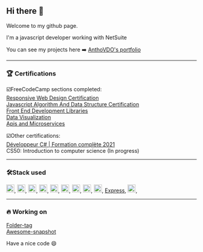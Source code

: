 ## Hi there 👋  

Welcome to my github page.  

I'm a javascript developer working with NetSuite

You can see my projects here ➡️ [AnthoVDO's portfolio](https://anthovdo-portfolio.vercel.app/)  
  
___  
### 🏆 Certifications   

☑️FreeCodeCamp sections completed:   
[Responsive Web Design Certification](https://www.freecodecamp.org/certification/anthovdo/responsive-web-design)  
[Javascript Algorithm And Data Structure Certification](https://www.freecodecamp.org/certification/anthovdo/javascript-algorithms-and-data-structures)  
[Front End Development Libraries](https://www.freecodecamp.org/certification/anthovdo/front-end-libraries)  
[Data Visualization](https://www.freecodecamp.org/certification/anthovdo/data-visualization)  
[Apis and Microservices](https://www.freecodecamp.org/certification/anthovdo/apis-and-microservices)

☑️Other certifications:  
[Développeur C# | Formation complète 2021](https://www.udemy.com/certificate/UC-4cdc0d83-6f14-4e59-9153-dacaf5a56cb6/)  
CS50: Introduction to computer science (In progress)  
  
___  
  
### 🛠️Stack used   
<a href="https://www.w3.org/TR/html5/" title="HTML5"><img src="https://github.com/get-icon/geticon/raw/master/icons/html-5.svg" alt="HTML5" width="21px" height="21px"></a>,
<a href="https://www.w3.org/TR/CSS/" title="CSS3"><img src="https://github.com/get-icon/geticon/raw/master/icons/css-3.svg" alt="CSS3" width="21px" height="21px"></a>, 
<a href="https://sass-lang.com/" title="Sass"><img src="https://github.com/get-icon/geticon/raw/master/icons/sass.svg" alt="Sass" width="21px" height="21px"></a>, 
<a href="https://developer.mozilla.org/en-US/docs/Web/JavaScript" title="JavaScript"><img src="https://github.com/get-icon/geticon/raw/master/icons/javascript.svg" alt="JavaScript" width="21px" height="21px"></a>, 
<a href="https://getbootstrap.com/" title="Bootstrap"><img src="https://github.com/get-icon/geticon/raw/master/icons/bootstrap.svg" alt="Bootstrap" width="21px" height="21px"></a>, 
<a href="https://reactjs.org/" title="React"><img src="https://github.com/get-icon/geticon/raw/master/icons/react.svg" alt="React" width="21px" height="21px"></a>, 
<a href="https://redux.js.org/" title="Redux"><img src="https://github.com/get-icon/geticon/raw/master/icons/redux.svg" alt="Redux" width="21px" height="21px"></a>,
<a href="https://d3js.org/" title="D3"><img src="https://github.com/get-icon/geticon/raw/master/icons/d3.svg" alt="D3" width="21px" height="21px"></a>,
<a href="https://nodejs.org/" title="Node.js"><img src="https://github.com/get-icon/geticon/raw/master/icons/nodejs-icon.svg" alt="Node.js" width="21px" height="21px"></a>,
<a href="https://expressjs.com/" title="Express">Express</a>, 
<a href="https://www.mongodb.org/" title="MongoDB"><img src="https://github.com/get-icon/geticon/raw/master/icons/mongodb-icon.svg" alt="MongoDB" width="21px" height="21px"></a>,
  
___  
  

### 🔥 Working on  
  
<a href="https://folder-tag.com/" title="Folder-tag">Folder-tag</a>  
<a href="https://awesome-snapshot.com/" title="awesome snapshot">Awesome-snapshot</a>
  
Have a nice code 😄  





